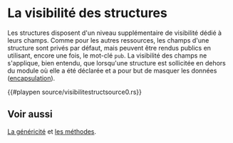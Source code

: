 # La visibilité des structures

Les structures disposent d'un niveau supplémentaire de visibilité dédié à leurs champs. Comme pour les autres ressources, les champs d'une structure sont privés par défaut, mais peuvent être rendus publics en utilisant, encore une fois, le mot-clé `pub`. La visibilité des champs ne s'applique, bien entendu, que lorsqu'une structure est sollicitée en dehors du module où elle a été déclarée et a pour but de masquer les données ([encapsulation][encap]).

{{#playpen source/visibilitestructsource0.rs}}

## Voir aussi

[La généricité][genericite] et [les méthodes][methodes].

[encap]: https://fr.wikipedia.org/wiki/Encapsulation_(programmation)
[genericite]: ../chapitre12/genericite.html
[methodes]: ../chapitre8/methodes.html
